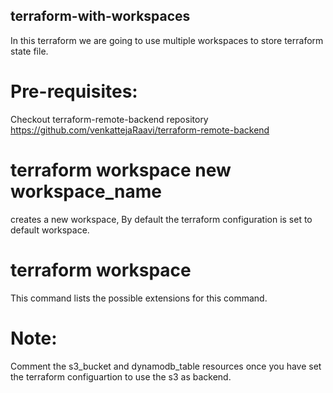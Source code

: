 ## terraform-with-workspaces
In this terraform we are going to use multiple workspaces to store terraform state file.

# Pre-requisites:
Checkout terraform-remote-backend repository https://github.com/venkattejaRaavi/terraform-remote-backend

# terraform workspace new workspace_name
creates a new workspace, By default the terraform configuration is set to default workspace.

# terraform workspace 
This command lists the possible extensions for this command.

# Note:
Comment the s3_bucket and dynamodb_table resources once you have set the terraform configuartion to use the s3 as backend. 
